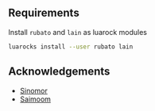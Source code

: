 ## Requirements

Install `rubato` and `lain` as luarock modules

```bash
luarocks install --user rubato lain
```

## Acknowledgements
- [Sinomor](https://github.com/Sinomor/dotfiles)
- [Saimoom](https://github.com/saimoomedits/dotfiles)
